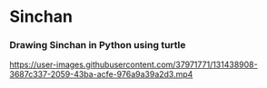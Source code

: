 # Sinchan
<h3> Drawing Sinchan in Python using turtle </h3>


https://user-images.githubusercontent.com/37971771/131438908-3687c337-2059-43ba-acfe-976a9a39a2d3.mp4

